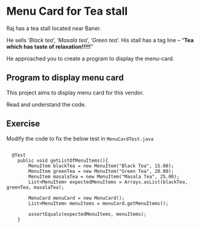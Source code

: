 # Menu Card for Tea stall
Raj has a tea stall located near Baner.

He sells ‘*Black tea*’, ‘*Masala tea*’, ‘*Green tea*’. His stall has a tag line – “**Tea which has taste of relaxation!!!!!**”

He approached you to create a program to display the menu-card.


## Program to display menu card
This project aims to display menu card for this vendor.

Read and understand the code.
 

## Exercise
Modify the code to fix the below test in ```` MenuCardTest.java ````

````  
  
  @Test
    public void getListOfMenuItems(){
        MenuItem blackTea = new MenuItem("Black Tea", 15.00);
        MenuItem greenTea = new MenuItem("Green Tea", 20.00);
        MenuItem masalaTea = new MenuItem("Masala Tea", 25.00);
        List<MenuItem> expectedMenuItems = Arrays.asList(blackTea, greenTea, masalaTea);

        MenuCard menuCard = new MenuCard();
        List<MenuItem> menuItems = menuCard.getMenuItems();

        assertEquals(expectedMenuItems, menuItems);
    }
````